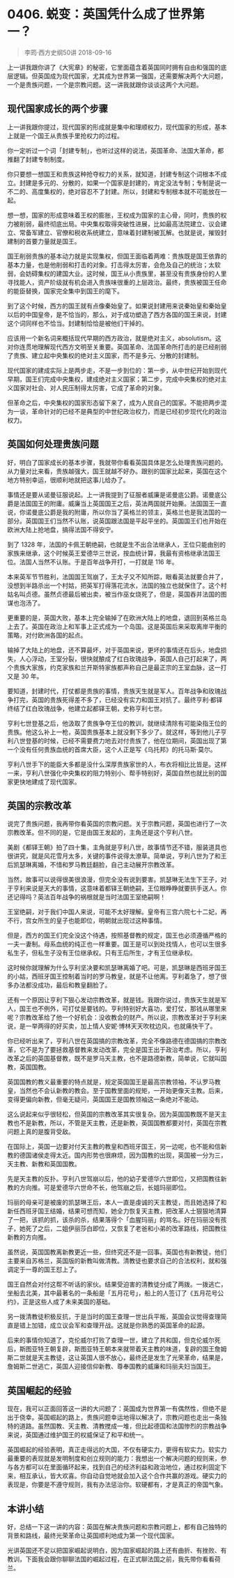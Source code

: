 # 0406. 蜕变：英国凭什么成了世界第一？
> 李筠·西方史纲50讲
2018-09-16

上一讲我跟你讲了《大宪章》的秘密，它里面蕴含着英国同时拥有自由和强国的底层逻辑。但英国成为现代国家，尤其成为世界第一强国，还需要解决两个大问题，一个是贵族问题，一个是宗教问题。这一讲我就跟你谈谈这两个大问题。

## 现代国家成长的两个步骤
上一讲我跟你提过，现代国家的形成就是集中和理顺权力，现代国家的形成，基本上就是一个国王从贵族手里抢权力的过程。

你一定听过一个词「封建专制」，也听过这样的说法，英国革命、法国大革命，都推翻了封建专制制度。

你只要想一想国王和贵族这种抢夺权力的关系，就知道，封建专制这个词根本不成立。封建是多元的、分散的，如果一个国家是封建的，肯定没法专制；专制是说一不二的、高度集权的，绝对容忍不了封建。所以，封建和专制根本就不可能放在一起。

想一想，国家的形成意味着王权的膨胀，王权成为国家的主心骨，同时，贵族的权力被削弱，最终彻底出局。中央集权取得突破性进展，比如最高法院建立、议会建立、常备军建立、官僚和税收系统建立，意味着封建制被瓦解。也就是说，摧毁封建制的首要力量就是国王。

国王削弱贵族的基本动力就是实现集权，但国王面临着两难：贵族既是国王依靠的基本力量，也是他削弱和打击的对象。打击得太厉害，会危及自己的统治；太软弱，会妨碍集权的建国大业。这时候，国王从小贵族里，甚至没有贵族身份的人里寻找能人，资产阶级就有机会进入贵族味很重的上层政治。最终，贵族被国王任命的能臣替换，国家完全集中到国王的麾下。

到了这个时候，西方的国王就有点像秦始皇了。如果说封建用来说秦始皇和秦始皇以后的中国皇帝，是不恰当的，那么，对于成功塑造了西方各国的国王来说，封建这个词同样也不恰当。封建制恰恰是被他们干掉的。

应该用一个新名词来概括现代早期的西方政治，就是绝对主义，absolutism。这对你连贯地理解现代西方文明至关重要。英国革命、法国革命所打击的是已经削弱了贵族、建立起中央集权的绝对主义国家，而不是多元、分散的封建制。

现代国家的建成实际上是两步走，不是一步到位的：第一步，从中世纪开始到现代早期，国王们完成中央集权，建成绝对主义国家；第二步，完成中央集权的绝对主义国家对社会、对人民压制得太厉害，它成了革命的对象。

但革命之后，中央集权的国家形态留下来了，成为人民自己的国家。不能把两步混为一谈，革命针对的已经不是典型的中世纪政治权力，而是已经初步现代化的政治权力。

## 英国如何处理贵族问题
好，明白了国家成长的基本步骤，我就带你看看英国具体是怎么处理贵族问题的。从力量对比来看，贵族越强大，国王就越不好办。跟别的国家比起来，英国在这个地方特别幸运，很顺利地就把这事儿给办了。

事情还是要从诺曼征服说起。上一讲我提到了征服者威廉是诺曼底公爵。诺曼底公爵是法国国王的附庸。威廉当上英国国王之后，英法两国就开始撕。法国国王一直说，你诺曼底公爵是我的附庸，所以你当了英格兰的领主，英格兰也是我法国的一部分。英国国王们当然不认账，说英国跟法国是平起平坐的。英国国王们也开始在欧洲大陆上抢地盘，搞得法国不得安宁。

到了 1328 年，法国的卡佩王朝绝嗣，也就是生不出合法继承人，王位只能由别的家族来继承，这个时候英王爱德华三世说，按血统计算，我最有资格继承法国王位。法国人当然不认账。于是百年战争开打，一打就是 116 年。

本来英军节节胜利，法国国王驾崩了，王太子又不知所踪，眼看英法就要合并了，没想到半路杀出一个村姑，把英军打得落花流水，法国的独立也就保住了。这个村姑名叫贞德。虽然贞德最后被出卖，被当作巫女烧死了，但是，英国吞并法国的图谋也泡汤了。

更重要的是，英国大败，基本上完全输掉了在欧洲大陆上的地盘，退回到英格兰岛上去了。英国在政治上和军事上正式成为一个岛国。这是英国后来采取离岸平衡的策略，对付欧洲各国的起点。

输掉了大陆上的地盘，还不算最坏，对于英国来说，更坏的事情还在后头，地盘损失，人心浮动，王室分裂，很快就酿成了红白玫瑰战争，英国人自己打起来了，两个贵族大家族，约克家族和兰开斯特家族都声称自己是最正宗的王室血脉，这一打又是 30 年。

要知道，封建时代，打仗都是贵族的事情，贵族天生就是军人。百年战争和玫瑰战争打完，英国的贵族死得差不多了，已经没有实力和国王对抗了。最终亨利·都铎终结了红白玫瑰战争，他建立起都铎王朝，史称亨利七世。

亨利七世登基之后，他汲取了贵族争夺王位的教训，就继续清除有可能染指王位的贵族。他这么补上一枪，英国贵族基本上就没剩下多少了。就这样，等到他儿子亨利八世登基的时候，已经不需要费力地去对付贵族了，他在位期间，英国出现了第一个没有任何贵族血统的首席大臣，这个人正是写《乌托邦》的托马斯·莫尔。

亨利八世手下的能臣大多都是没什么深厚贵族家世的人，布衣将相比比皆是。这样一来，亨利八世强化中央集权的阻力特别小、帮手特别好，英国自然也就比别的国家更快地建成了现代国家。

## 英国的宗教改革
说完了贵族问题，我再带你看英国的宗教问题。关于宗教问题，英国也进行了一次宗教改革。但不同的是，它是由国王发起的，主角还是这个亨利八世。

美剧《都铎王朝》拍了四十集，主角就是亨利八世，故事情节还不错，服装道具也很讲究，就是风花雪月太多，关键的事件说得太潦草。简单说，亨利八世为了和王后凯瑟琳离婚，不惜和罗马教廷翻脸，自己主动展开宗教改革。

当然，故事可以说得很美很浪漫，但完全没有说到要害。凯瑟琳无法生下王子，对于亨利来说是天大的事情，这意味着都铎王朝绝嗣，王位眼睁睁就要拱手送人。你还记得吗？英法百年战争的祸根就是当时法国王室绝嗣啊！

王室绝嗣，对于我们中国人来说，可能不太好理解。皇帝有三宫六院七十二妃，再不行，宫女所生的皇子也能即位，明朝就出现过这种事情。

但是，西方的国王们完全没这个待遇，按照基督教的规定，国王也必须遵循严格的一夫一妻制。母系血统的纯正也一样重要。国王是可以到处找情人，也可以生很多私生子，但私生子没有王位继承权。只有王后所生，才有王位继承权。

这时候你就理解为什么亨利坚决要和凯瑟琳离婚了吧。可是，凯瑟琳是西班牙国王的小姑，西班牙国王控制着当时的罗马教皇，就是不让他离。亨利着急了，想了很多办法都没成功，最后和教皇翻脸了。

还有一个原因让亨利下狠心发动宗教改革，就是钱。我跟你说过，贵族天生就是军人，国王也不例外，可打仗是要钱的。亨利特别好大喜功，爱打仗，那钱从哪里来呢？宗教改革给了他一个好机会：没收教会的财产。所以说，宗教改革对于亨利来说，是一举两得的好买卖，加上情人安妮·博林天天吹枕边风，也就痛快干了。

你已经听出来了，亨利八世在英国搞的宗教改革，完全不像路德在德国搞的宗教改革，它不是为了要拯救基督教来发动改革，完全是国王出于政治考虑。所以，亨利改革之后的英国基督教，既不是罗马天主教，也不是路德新教，简单说，它就叫国教，英国国教。

英国国教的教义最重要的特点就是，规定英国国王是最高宗教领袖，不认罗马教皇，当然也不会认新教的教会。至于国教里面的规矩，一开始更像天主教。后来，变得更偏向新教，但毫无疑问，英国国王是国教领袖这一条绝对不能动。

这么说起来似乎很轻松，但英国的宗教改革其实很复杂。因为英国国教既不是天主教也不是新教，所以，不管是天主教，还是新教，英国国教都要对付，英国在宗教问题上真的是腹背受敌。

在国际上，英国一边要对付天主教的教皇和西班牙国王，另一边呢，也不能和信新教的德国诸侯走得太近。国内形势也很麻烦，因为国教的出现，英国被一分为三，天主教、新教和英国国教。

先是天主教的反扑。亨利八世驾崩以后，他的幼子爱德华六世即位，又把国教往新教的方向推。可是爱德华六世命不长，他驾崩之后，长姐玛丽即位。

玛丽的母亲可是被废的凯瑟琳王后，本人一直是虔诚的天主教徒，而且她选择了和新任西班牙国王结婚，结果可想而知，她全力恢复天主教，把改革人士狠狠地清算了一把，该抓的抓，该杀的杀，结果落得个「血腥玛丽」的骂名。好在玛丽没有孩子，她死了之后，二姐伊丽莎白即位，又恢复了老爸和小弟的改革路线，把国教往新教的方向推。

虽然说，英国国教离新教更近一些，但终究还不是一回事。英国也有新教徒，他们主要来自苏格兰，英国版的新教叫做清教。清教徒也要求自己的合法权利，就和强调定于一尊的国王怼上了。

国王自然会对付这帮不听话的家伙。结果受迫害的清教徒分成了两拨。一拨逃亡，坐船去北美，其中最著名的一条船是「五月花号」，船上的人签订了《五月花号公约》，正是这些人成了未来美国的基础。

另一拨清教徒积极反抗，于是当时的国王查理一世出兵平叛，英国会议觉得查理简直是错上加错，成立议会军和查理开战。这就是你熟悉的英国革命的起源。

后来的事情你知道了，克伦威尔打败了查理一世，建立了共和国，但克伦威尔死后，斯图亚特王朝复辟，斯图亚特王朝本来就带着天主教的味道，复辟的国王詹姆斯二世就是天主教徒，这让英国人很不放心，最终还是发生了光荣革命，结果是，詹姆斯二世逃亡，英国人迎接信仰新教、尊奉国教的威廉和玛丽夫妇当国王。

## 英国崛起的经验
现在，我可以正面回答这一讲的大问题了：英国成为世界第一有偶然性，但绝不是出于侥幸。英国崛起的路上，贵族问题幸运地得以解决了，宗教问题也走出一条独特的道路。虽然国教、天主教、清教搅成一堆，但比起德国和法国惨烈的宗教战争来说，英国通过维护国王的权威保证了和平和统一。

英国崛起的经验表明，真正走得远的大国，不仅有硬实力，更得有软实力。软实力最重要的表现就是发明制度和创立规则的能力：我想出一个解决问题的规则来，参与各方都可以在里面循环起来，找到自己的经济利益和政治地位，通过权利固定下来，相互承认，皆大欢喜。你自动自觉地就会加入这个合作共赢的游戏。硬实力的表现是，你要是不遵守规则，我有办法惩治你。软硬都有，才是真正的帝国气象。

## 本讲小结
好，总结一下这一讲的内容：英国在解决贵族问题和宗教问题上，都有自己独特的背景和路线，最终光荣革命让英国顺利地成为第一个现代国家。

光讲英国还不足以把国家崛起说明白，因为国家崛起的路上还有曲折、有挫败、有教训，下面我会跟你聊聊法国的崛起过程，在正式聊法国之前，我先带你看看荷兰。


